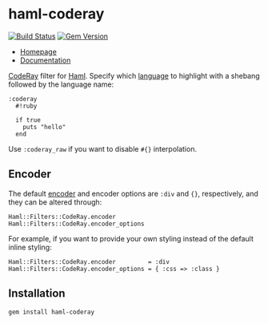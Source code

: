 haml-coderay
============

[![Build Status](https://travis-ci.org/blom/haml-coderay.png)](https://travis-ci.org/blom/haml-coderay)
[![Gem Version](https://badge.fury.io/rb/haml-coderay.png)](http://badge.fury.io/rb/haml-coderay)

* [Homepage](https://github.com/blom/haml-coderay)
* [Documentation](http://rubydoc.info/gems/haml-coderay)

[CodeRay][1] filter for [Haml][2]. Specify which [language][3] to highlight
with a shebang followed by the language name:

    :coderay
      #!ruby

      if true
        puts "hello"
      end

Use `:coderay_raw` if you want to disable `#{}` interpolation.

Encoder
-------

The default [encoder][4] and encoder options are `:div` and `{}`, respectively,
and they can be altered through:

    Haml::Filters::CodeRay.encoder
    Haml::Filters::CodeRay.encoder_options

For example, if you want to provide your own styling instead of the default
inline styling:

    Haml::Filters::CodeRay.encoder         = :div
    Haml::Filters::CodeRay.encoder_options = { :css => :class }

Installation
------------

    gem install haml-coderay

[1]: http://coderay.rubychan.de/
[2]: http://haml.info/
[3]: http://rubydoc.info/gems/coderay/CodeRay/Scanners
[4]: http://rubydoc.info/gems/coderay/CodeRay/Encoders
